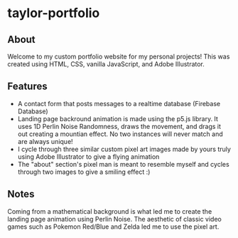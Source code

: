 # taylor-portfolio
## About
Welcome to my custom portfolio website for my personal projects! This was created using HTML, CSS, vanilla JavaScript, and Adobe Illustrator.

## Features
- A contact form that posts messages to a realtime database (Firebase Database)
- Landing page backround animation is made using the p5.js library. It uses 1D Perlin Noise Randomness, draws the movement, and drags it out creating a mountian effect. No two instances will never match and are always unique!
- I cycle through three similar custom pixel art images made by yours truly using Adobe Illustrator to give a flying animation 
- The "about" section's pixel man is meant to resemble myself and cycles through two images to give a smiling effect :)

## Notes
Coming from a mathematical background is what led me to create the landing page animation using Perlin Noise. The aesthetic of classic video games such as Pokemon Red/Blue and Zelda led me to use the pixel art.